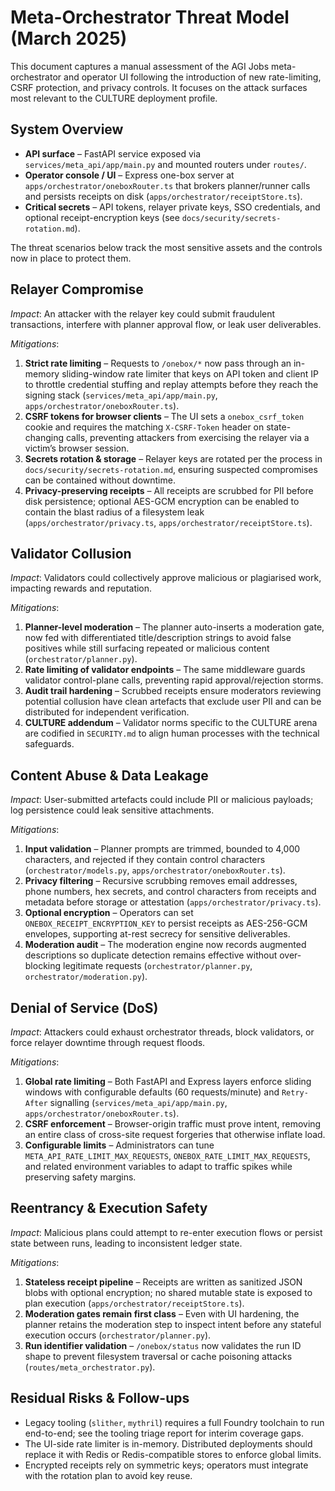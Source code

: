 # Meta-Orchestrator Threat Model (March 2025)

This document captures a manual assessment of the AGI Jobs meta-orchestrator and
operator UI following the introduction of new rate-limiting, CSRF protection, and
privacy controls. It focuses on the attack surfaces most relevant to the
CULTURE deployment profile.

## System Overview

* **API surface** – FastAPI service exposed via `services/meta_api/app/main.py`
  and mounted routers under `routes/`.
* **Operator console / UI** – Express one-box server at
  `apps/orchestrator/oneboxRouter.ts` that brokers planner/runner calls and
  persists receipts on disk (`apps/orchestrator/receiptStore.ts`).
* **Critical secrets** – API tokens, relayer private keys, SSO credentials, and
  optional receipt-encryption keys (see `docs/security/secrets-rotation.md`).

The threat scenarios below track the most sensitive assets and the controls now
in place to protect them.

## Relayer Compromise

*Impact*: An attacker with the relayer key could submit fraudulent transactions,
interfere with planner approval flow, or leak user deliverables.

*Mitigations*:

1. **Strict rate limiting** – Requests to `/onebox/*` now pass through an
   in-memory sliding-window rate limiter that keys on API token and client IP to
   throttle credential stuffing and replay attempts before they reach the
   signing stack (`services/meta_api/app/main.py`,
   `apps/orchestrator/oneboxRouter.ts`).
2. **CSRF tokens for browser clients** – The UI sets a `onebox_csrf_token`
   cookie and requires the matching `X-CSRF-Token` header on state-changing
   calls, preventing attackers from exercising the relayer via a victim’s
   browser session.
3. **Secrets rotation & storage** – Relayer keys are rotated per the process in
   `docs/security/secrets-rotation.md`, ensuring suspected compromises can be
   contained without downtime.
4. **Privacy-preserving receipts** – All receipts are scrubbed for PII before
   disk persistence; optional AES-GCM encryption can be enabled to contain the
   blast radius of a filesystem leak (`apps/orchestrator/privacy.ts`,
   `apps/orchestrator/receiptStore.ts`).

## Validator Collusion

*Impact*: Validators could collectively approve malicious or plagiarised work,
impacting rewards and reputation.

*Mitigations*:

1. **Planner-level moderation** – The planner auto-inserts a moderation gate,
   now fed with differentiated title/description strings to avoid false
   positives while still surfacing repeated or malicious content
   (`orchestrator/planner.py`).
2. **Rate limiting of validator endpoints** – The same middleware guards
   validator control-plane calls, preventing rapid approval/rejection storms.
3. **Audit trail hardening** – Scrubbed receipts ensure moderators reviewing
   potential collusion have clean artefacts that exclude user PII and can be
   distributed for independent verification.
4. **CULTURE addendum** – Validator norms specific to the CULTURE arena are
   codified in `SECURITY.md` to align human processes with the technical
   safeguards.

## Content Abuse & Data Leakage

*Impact*: User-submitted artefacts could include PII or malicious payloads; log
persistence could leak sensitive attachments.

*Mitigations*:

1. **Input validation** – Planner prompts are trimmed, bounded to 4,000
   characters, and rejected if they contain control characters
   (`orchestrator/models.py`, `apps/orchestrator/oneboxRouter.ts`).
2. **Privacy filtering** – Recursive scrubbing removes email addresses, phone
   numbers, hex secrets, and control characters from receipts and metadata
   before storage or attestation (`apps/orchestrator/privacy.ts`).
3. **Optional encryption** – Operators can set
   `ONEBOX_RECEIPT_ENCRYPTION_KEY` to persist receipts as AES-256-GCM envelopes,
   supporting at-rest secrecy for sensitive deliverables.
4. **Moderation audit** – The moderation engine now records augmented
   descriptions so duplicate detection remains effective without over-blocking
   legitimate requests (`orchestrator/planner.py`, `orchestrator/moderation.py`).

## Denial of Service (DoS)

*Impact*: Attackers could exhaust orchestrator threads, block validators, or
force relayer downtime through request floods.

*Mitigations*:

1. **Global rate limiting** – Both FastAPI and Express layers enforce sliding
   windows with configurable defaults (60 requests/minute) and `Retry-After`
   signalling (`services/meta_api/app/main.py`, `apps/orchestrator/oneboxRouter.ts`).
2. **CSRF enforcement** – Browser-origin traffic must prove intent, removing an
   entire class of cross-site request forgeries that otherwise inflate load.
3. **Configurable limits** – Administrators can tune
   `META_API_RATE_LIMIT_MAX_REQUESTS`, `ONEBOX_RATE_LIMIT_MAX_REQUESTS`, and
   related environment variables to adapt to traffic spikes while preserving
   safety margins.

## Reentrancy & Execution Safety

*Impact*: Malicious plans could attempt to re-enter execution flows or persist
state between runs, leading to inconsistent ledger state.

*Mitigations*:

1. **Stateless receipt pipeline** – Receipts are written as sanitized JSON blobs
   with optional encryption; no shared mutable state is exposed to plan
   execution (`apps/orchestrator/receiptStore.ts`).
2. **Moderation gates remain first class** – Even with UI hardening, the planner
   retains the moderation step to inspect intent before any stateful execution
   occurs (`orchestrator/planner.py`).
3. **Run identifier validation** – `/onebox/status` now validates the run ID
   shape to prevent filesystem traversal or cache poisoning attacks
   (`routes/meta_orchestrator.py`).

## Residual Risks & Follow-ups

* Legacy tooling (`slither`, `mythril`) requires a full Foundry toolchain to run
  end-to-end; see the tooling triage report for interim coverage gaps.
* The UI-side rate limiter is in-memory. Distributed deployments should replace
  it with Redis or Redis-compatible stores to enforce global limits.
* Encrypted receipts rely on symmetric keys; operators must integrate with the
  rotation plan to avoid key reuse.

